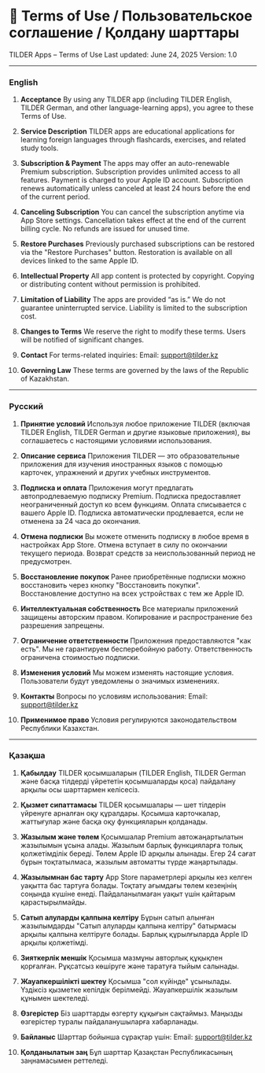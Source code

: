# 📄 Terms of Use / Пользовательское соглашение / Қолдану шарттары

TILDER Apps – Terms of Use
Last updated: June 24, 2025
Version: 1.0

---

### English

1. **Acceptance**
   By using any TILDER app (including TILDER English, TILDER German, and other language-learning apps), you agree to these Terms of Use.

2. **Service Description**
   TILDER apps are educational applications for learning foreign languages through flashcards, exercises, and related study tools.

3. **Subscription & Payment**
   The apps may offer an auto-renewable Premium subscription.
   Subscription provides unlimited access to all features.
   Payment is charged to your Apple ID account.
   Subscription renews automatically unless canceled at least 24 hours before the end of the current period.

4. **Canceling Subscription**
   You can cancel the subscription anytime via App Store settings.
   Cancellation takes effect at the end of the current billing cycle.
   No refunds are issued for unused time.

5. **Restore Purchases**
   Previously purchased subscriptions can be restored via the "Restore Purchases" button.
   Restoration is available on all devices linked to the same Apple ID.

6. **Intellectual Property**
   All app content is protected by copyright.
   Copying or distributing content without permission is prohibited.

7. **Limitation of Liability**
   The apps are provided “as is.”
   We do not guarantee uninterrupted service.
   Liability is limited to the subscription cost.

8. **Changes to Terms**
   We reserve the right to modify these terms.
   Users will be notified of significant changes.

9. **Contact**
   For terms-related inquiries:
   Email: [support@tilder.kz](mailto:support@tilder.kz)

10. **Governing Law**
    These terms are governed by the laws of the Republic of Kazakhstan.

---

### Русский

1. **Принятие условий**
   Используя любое приложение TILDER (включая TILDER English, TILDER German и другие языковые приложения), вы соглашаетесь с настоящими условиями использования.

2. **Описание сервиса**
   Приложения TILDER — это образовательные приложения для изучения иностранных языков с помощью карточек, упражнений и других учебных инструментов.

3. **Подписка и оплата**
   Приложения могут предлагать автопродлеваемую подписку Premium.
   Подписка предоставляет неограниченный доступ ко всем функциям.
   Оплата списывается с вашего Apple ID.
   Подписка автоматически продлевается, если не отменена за 24 часа до окончания.

4. **Отмена подписки**
   Вы можете отменить подписку в любое время в настройках App Store.
   Отмена вступает в силу по окончании текущего периода.
   Возврат средств за неиспользованный период не предусмотрен.

5. **Восстановление покупок**
   Ранее приобретённые подписки можно восстановить через кнопку "Восстановить покупки".
   Восстановление доступно на всех устройствах с тем же Apple ID.

6. **Интеллектуальная собственность**
   Все материалы приложений защищены авторским правом.
   Копирование и распространение без разрешения запрещены.

7. **Ограничение ответственности**
   Приложения предоставляются "как есть".
   Мы не гарантируем бесперебойную работу.
   Ответственность ограничена стоимостью подписки.

8. **Изменения условий**
   Мы можем изменять настоящие условия.
   Пользователи будут уведомлены о значимых изменениях.

9. **Контакты**
   Вопросы по условиям использования:
   Email: [support@tilder.kz](mailto:support@tilder.kz)

10. **Применимое право**
    Условия регулируются законодательством Республики Казахстан.

---

### Қазақша

1. **Қабылдау**
   TILDER қосымшаларын (TILDER English, TILDER German және басқа тілдерді үйрететін қосымшаларды қоса) пайдалану арқылы осы шарттармен келісесіз.

2. **Қызмет сипаттамасы**
   TILDER қосымшалары — шет тілдерін үйренуге арналған оқу құралдары. Қосымша карточкалар, жаттығулар және басқа оқу функцияларын қолданады.

3. **Жазылым және төлем**
   Қосымшалар Premium автожаңартылатын жазылымын ұсына алады.
   Жазылым барлық функцияларға толық қолжетімділік береді.
   Төлем Apple ID арқылы алынады.
   Егер 24 сағат бұрын тоқтатылмаса, жазылым автоматты түрде жаңартылады.

4. **Жазылымнан бас тарту**
   App Store параметрлері арқылы кез келген уақытта бас тартуға болады.
   Тоқтату ағымдағы төлем кезеңінің соңында күшіне енеді.
   Пайдаланылмаған уақыт үшін қайтарым қарастырылмайды.

5. **Сатып алуларды қалпына келтіру**
   Бұрын сатып алынған жазылымдарды "Сатып алуларды қалпына келтіру" батырмасы арқылы қалпына келтіруге болады.
   Барлық құрылғыларда Apple ID арқылы қолжетімді.

6. **Зияткерлік меншік**
   Қосымша мазмұны авторлық құқықпен қорғалған.
   Рұқсатсыз көшіруге және таратуға тыйым салынады.

7. **Жауапкершілікті шектеу**
   Қосымша "сол күйінде" ұсынылады.
   Үздіксіз қызметке кепілдік берілмейді.
   Жауапкершілік жазылым құнымен шектеледі.

8. **Өзгерістер**
   Біз шарттарды өзгерту құқығын сақтаймыз.
   Маңызды өзгерістер туралы пайдаланушыларға хабарланады.

9. **Байланыс**
   Шарттар бойынша сұрақтар үшін:
   Email: [support@tilder.kz](mailto:support@tilder.kz)

10. **Қолданылатын заң**
    Бұл шарттар Қазақстан Республикасының заңнамасымен реттеледі.

